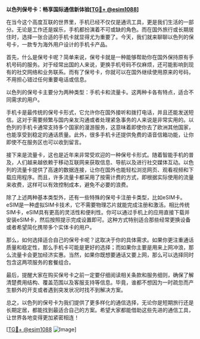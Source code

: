 **以色列保号卡：畅享国际通信新体验[[TG💪+ @esim1088](https://t.me/s/esim1088)]**

在当今这个高度互联的世界里，手机已经不仅仅是通讯工具，更是我们生活的一部分。无论是工作还是娱乐，手机都扮演着不可或缺的角色。而在国外旅行或长期居住时，选择一张合适的手机卡就显得尤为重要了。今天，我们就来聊聊以色列的保号卡，一款专为海外用户设计的手机卡产品。

首先，什么是保号卡呢？简单来说，保号卡就是一种能够帮助你在国外保持原有手机号码的服务。对于经常出国的人来说，更换手机号码不仅麻烦，还可能影响到现有的社交网络和业务联系。而有了保号卡，你就可以在国外继续使用原来的号码，不用担心错过任何重要电话或信息。

以色列的保号卡主要分为两种类型：手机卡和流量卡。这两种卡各有特点，适合不同需求的用户。

手机卡是最传统的保号卡形式，它允许你在国外接听和拨打电话，并且还能发送短信。这对于需要频繁与国内亲友沟通或者处理紧急事务的人来说是非常实用的。以色列的手机卡通常支持多个国家的漫游服务，这意味着即使你去了欧洲其他国家，也能享受到稳定的通话质量。此外，很多手机卡还提供免费的语音信箱功能，让你即使不在服务区也可以收到留言。

接下来是流量卡，这也是近年来非常受欢迎的一种保号卡形式。随着智能手机的普及，人们越来越依赖于移动互联网来获取信息、导航以及进行社交媒体互动。以色列的流量卡提供了高速的数据连接，让你在国外也能轻松浏览网页、观看视频和下载应用程序。而且，许多流量卡都采用了按需计费的方式，即根据实际使用的流量来收费，这样可以有效控制成本，避免不必要的浪费。

除了上述两种基本类型外，还有一些特殊的保号卡注册卡类型，比如eSIM卡。eSIM是一种虚拟SIM卡技术，它不需要物理芯片就能完成注册和激活。相比传统SIM卡，eSIM具有更高的灵活性和便利性。你可以通过手机上的应用直接下载并安装eSIM卡，然后按照提示完成设置即可。这种方式特别适合那些经常更换设备或者希望简化携带多个实体卡的用户。

那么，如何选择适合自己的保号卡呢？这取决于你的具体需求。如果你更注重通话质量和稳定性，那么手机卡可能是更好的选择；而如果你主要是用来上网冲浪，那么流量卡会更加经济实惠。当然，如果你既想要通话又要上网，那么可以选择同时包含这两项服务的套餐组合。

最后，提醒大家在购买保号卡之前一定要仔细阅读相关条款和服务细则，确保了解清楚费用结构、覆盖范围以及客服支持等信息。毕竟，谁都不想因为一时疏忽而产生额外的开支或者遇到突发状况时找不到解决方案。

总之，以色列的保号卡为我们提供了更多样化的通信选择，无论你是短期旅行还是长期定居，都能找到最适合自己的方案。希望大家都能借助这些先进的通信工具，让世界各地变得更加紧密相连！

[[TG💪+ @esim1088](https://t.me/s/esim1088) ![Image](https://i.postimg.cc/4NQfJmqS/Snipaste-2025-05-13-00-14-12.png)]